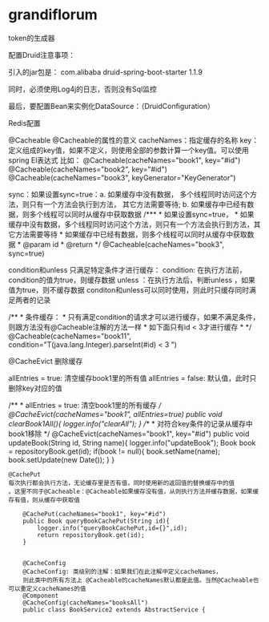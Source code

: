 # grandiflorum
token的生成器

配置Druid注意事项：

引入的jar包是：
        <dependency>
            <groupId>com.alibaba</groupId>
            <artifactId>druid-spring-boot-starter</artifactId>
            <version>1.1.9</version>
        </dependency>
        
同时，必须使用Log4j的日志，否则没有Sql监控

最后，要配置Bean来实例化DataSource：（DruidConfiguration）

Redis配置

@Cacheable
@Cacheable的属性的意义
cacheNames：指定缓存的名称
key：定义组成的key值，如果不定义，则使用全部的参数计算一个key值。可以使用spring El表达式
比如：
@Cacheable(cacheNames="book1", key="#id")
@Cacheable(cacheNames="book2", key="#id")
@Cacheable(cacheNames="book3",  keyGenerator="KeyGenerator")

sync：如果设置sync=true：a. 如果缓存中没有数据，
多个线程同时访问这个方法，则只有一个方法会执行到方法，
其它方法需要等待; b. 如果缓存中已经有数据，则多个线程可以同时从缓存中获取数据
 /***
     * 如果设置sync=true，
     *  如果缓存中没有数据，多个线程同时访问这个方法，则只有一个方法会执行到方法，其它方法需要等待
     *  如果缓存中已经有数据，则多个线程可以同时从缓存中获取数据
     * @param id
     * @return
     */
@Cacheable(cacheNames="book3", sync=true)

condition和unless 只满足特定条件才进行缓存： 
condition: 在执行方法前，condition的值为true，则缓存数据
unless ：在执行方法后，判断unless ，如果值为true，则不缓存数据
conditon和unless可以同时使用，则此时只缓存同时满足两者的记录

/**
     * 条件缓存：
     * 只有满足condition的请求才可以进行缓存，如果不满足条件，则跟方法没有@Cacheable注解的方法一样
     *  如下面只有id < 3才进行缓存
     * 
     */
    @Cacheable(cacheNames="book11", condition="T(java.lang.Integer).parseInt(#id) < 3 ")

    
 @CacheEvict
删除缓存

allEntries = true: 清空缓存book1里的所有值
allEntries = false: 默认值，此时只删除key对应的值


/**
     * allEntries = true: 清空book1里的所有缓存
     */
    @CacheEvict(cacheNames="book1", allEntries=true)
    public void clearBook1All(){
        logger.info("clearAll");
    }
    /**
     * 对符合key条件的记录从缓存中book1移除
     */
    @CacheEvict(cacheNames="book1", key="#id")
    public void updateBook(String id, String name){
        logger.info("updateBook");
        Book book = repositoryBook.get(id);
        if(book != null){
            book.setName(name);
            book.setUpdate(new Date());
        }
    }
    
    
    @CachePut
    每次执行都会执行方法，无论缓存里是否有值，同时使用新的返回值的替换缓存中的值
    。这里不同于@Cacheable：@Cacheable如果缓存没有值，从则执行方法并缓存数据，如果缓存有值，则从缓存中获取值
    
        @CachePut(cacheNames="book1", key="#id")
        public Book queryBookCachePut(String id){
            logger.info("queryBookCachePut,id={}",id);
            return repositoryBook.get(id);
        }
        
        
        @CacheConfig
        @CacheConfig: 类级别的注解：如果我们在此注解中定义cacheNames，
        则此类中的所有方法上 @Cacheable的cacheNames默认都是此值。当然@Cacheable也可以重定义cacheNames的值
        @Component
        @CacheConfig(cacheNames="booksAll") 
        public class BookService2 extends AbstractService {